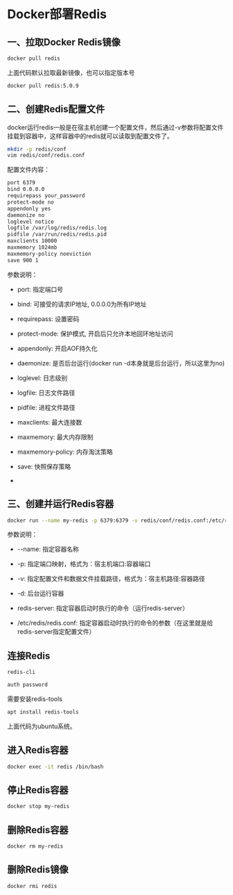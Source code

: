 # Docker部署Redis

## 一、拉取Docker Redis镜像

```sh
docker pull redis
```

上面代码默认拉取最新镜像，也可以指定版本号

```sh
docker pull redis:5.0.9
```

## 二、创建Redis配置文件

docker运行redis一般是在宿主机创建一个配置文件，然后通过-v参数将配置文件挂载到容器中，这样容器中的redis就可以读取到配置文件了。

```sh
mkdir -p redis/conf
vim redis/conf/redis.conf
```

配置文件内容：

```txt
port 6379
bind 0.0.0.0
requirepass your_password
protect-mode no
appendonly yes
daemonize no
loglevel notice
logfile /var/log/redis/redis.log
pidfile /var/run/redis/redis.pid
maxclients 10000
maxmemory 1024mb
maxmemory-policy noeviction
save 900 1
```

参数说明：

- port: 指定端口号

- bind: 可接受的请求IP地址, 0.0.0.0为所有IP地址

- requirepass: 设置密码

- protect-mode: 保护模式, 开启后只允许本地回环地址访问

- appendonly: 开启AOF持久化

- daemonize: 是否后台运行(docker run -d本身就是后台运行，所以这里为no)

- loglevel: 日志级别

- logfile: 日志文件路径

- pidfile: 进程文件路径

- maxclients: 最大连接数

- maxmemory: 最大内存限制

- maxmemory-policy: 内存淘汰策略

- save: 快照保存策略

- 
## 三、创建并运行Redis容器

```sh
docker run --name my-redis -p 6379:6379 -v redis/conf/redis.conf:/etc/redis/redis.conf -v redis/data:/data -d redis redis-server /etc/redis/redis.conf
```

参数说明：

- --name: 指定容器名称

- -p: 指定端口映射，格式为：宿主机端口:容器端口

- -v: 指定配置文件和数据文件挂载路径，格式为：宿主机路径:容器路径

- -d: 后台运行容器

- redis-server: 指定容器启动时执行的命令（运行redis-server）

- /etc/redis/redis.conf: 指定容器启动时执行的命令的参数（在这里就是给redis-server指定配置文件）


## 连接Redis

```sh
redis-cli

auth password
```

需要安装redis-tools

```sh
apt install redis-tools
```

上面代码为ubuntu系统。


## 进入Redis容器

```sh
docker exec -it redis /bin/bash
```

## 停止Redis容器

```sh
docker stop my-redis
```

## 删除Redis容器

```sh
docker rm my-redis
```

## 删除Redis镜像

```sh
docker rmi redis
```
